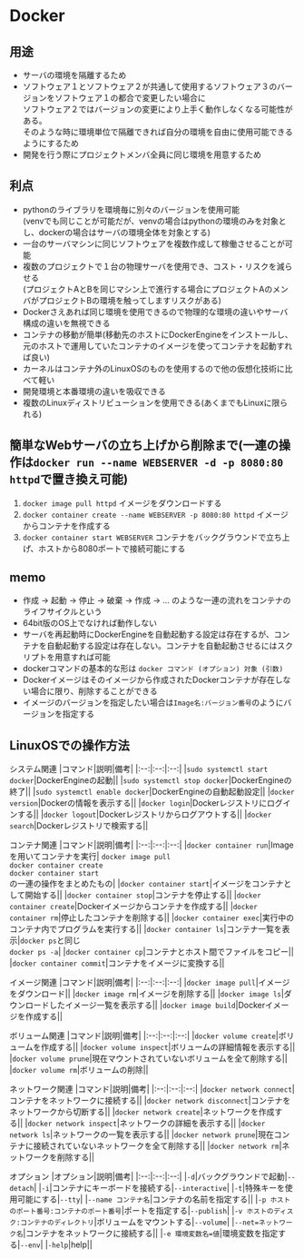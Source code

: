# Docker

## 用途
* サーバの環境を隔離するため
* ソフトウェア１とソフトウェア２が共通して使用するソフトウェア３のバージョンをソフトウェア１の都合で変更したい場合に<br>
ソフトウェア２ではバージョンの変更により上手く動作しなくなる可能性がある。<br>
そのような時に環境単位で隔離できれば自分の環境を自由に使用可能できるようにするため
* 開発を行う際にプロジェクトメンバ全員に同じ環境を用意するため

## 利点
* pythonのライブラリを環境毎に別々のバージョンを使用可能<br>(venvでも同じことが可能だが、venvの場合はpythonの環境のみを対象とし、dockerの場合はサーバの環境全体を対象とする)
* 一台のサーバマシンに同じソフトウェアを複数作成して稼働させることが可能
* 複数のプロジェクトで１台の物理サーバを使用でき、コスト・リスクを減らせる<br>(プロジェクトAとBを同じマシン上で進行する場合にプロジェクトAのメンバがプロジェクトBの環境を触ってしますリスクがある)
* Dockerさえあれば同じ環境を使用できるので物理的な環境の違いやサーバ構成の違いを無視できる
* コンテナの移動が簡単(移動先のホストにDockerEngineをインストールし、元のホストで運用していたコンテナのイメージを使ってコンテナを起動すれば良い)
* カーネルはコンテナ外のLinuxOSのものを使用するので他の仮想化技術に比べて軽い
* 開発環境と本番環境の違いを吸収できる
* 複数のLinuxディストリビューションを使用できる(あくまでもLinuxに限られる)

## 簡単なWebサーバの立ち上げから削除まで(一連の操作は`docker run --name WEBSERVER -d -p 8080:80 httpd`で置き換え可能)
1. `docker image pull httpd` イメージをダウンロードする
2. `docker container create --name WEBSERVER -p 8080:80 httpd` イメージからコンテナを作成する
3. `docker container start WEBSERVER` コンテナをバックグラウンドで立ち上げ、ホストから8080ポートで接続可能にする

## memo
* 作成 -> 起動 -> 停止 -> 破棄 -> 作成 -> ... のような一連の流れをコンテナのライフサイクルという
* 64bit版のOS上でなければ動作しない
* サーバを再起動時にDockerEngineを自動起動する設定は存在するが、コンテナを自動起動する設定は存在しない。コンテナを自動起動させるにはスクリプトを用意すれば可能
* dockerコマンドの基本的な形は `docker コマンド (オプション) 対象 (引数)`
* Dockerイメージはそのイメージから作成されたDockerコンテナが存在しない場合に限り、削除することができる
* イメージのバージョンを指定したい場合は`Image名:バージョン番号`のようにバージョンを指定する


## LinuxOSでの操作方法

システム関連
|コマンド|説明|備考|
|:--:|:--:|:--:|
|`sudo systemctl start docker`|DockerEngineの起動||
|`sudo systemctl stop docker`|DockerEngineの終了||
|`sudo systemctl enable docker`|DockerEngineの自動起動設定||
|`docker version`|Dockerの情報を表示する||
|`docker login`|Dockerレジストリにログインする||
|`docker logout`|Dockerレジストリからログアウトする||
|`docker search`|Dockerレジストリで検索する||

コンテナ関連
|コマンド|説明|備考|
|:--:|:--:|:--:|
|`docker container run`|Imageを用いてコンテナを実行| `docker image pull`<br>`docker container create`<br>`docker container start`<br>の一連の操作をまとめたもの|
|`docker container start`|イメージをコンテナとして開始する||
|`docker container stop`|コンテナを停止する||
|`docker container create`|Dockerイメージからコンテナを作成する||
|`docker container rm`|停止したコンテナを削除する||
|`docker container exec`|実行中のコンテナ内でプログラムを実行する||
|`docker container ls`|コンテナ一覧を表示|`docker ps`と同じ<br>`docker ps -a`|
|`docker container cp`|コンテナとホスト間でファイルをコピー||
|`docker container commit`|コンテナをイメージに変換する||

イメージ関連
|コマンド|説明|備考|
|:--:|:--:|:--:|
|`docker image pull`|イメージをダウンロード||
|`docker image rm`|イメージを削除する||
|`docker image ls`|ダウンロードしたイメージ一覧を表示する||
|`docker image build`|Dockerイメージを作成する||

ボリューム関連
|コマンド|説明|備考|
|:--:|:--:|:--:|
|`docker volume create`|ボリュームを作成する||
|`docker volume inspect`|ボリュームの詳細情報を表示する||
|`docker volume prune`|現在マウントされていないボリュームを全て削除する||
|`docker volume rm`|ボリュームの削除||

ネットワーク関連
|コマンド|説明|備考|
|:--:|:--:|:--:|
|`docker network connect`|コンテナをネットワークに接続する||
|`docker network disconnect`|コンテナをネットワークから切断する||
|`docker network create`|ネットワークを作成する||
|`docker network inspect`|ネットワークの詳細を表示する||
|`docker network ls`|ネットワークの一覧を表示する||
|`docker network prune`|現在コンテナに接続されていないネットワークを全て削除する||
|`docker network rm`|ネットワークを削除する||

オプション
|オプション|説明|備考|
|:--:|:--:|:--:|
|`-d`|バックグラウンドで起動|`--detach`|
|`-i`|コンテナにキーボードを接続する|`--interactive`|
|`-t`|特殊キーを使用可能にする|`--tty`|
|`--name コンテナ名`|コンテナの名前を指定する||
|`-p ホストのポート番号:コンテナのポート番号`|ポートを指定する|`--publish`|
|`-v ホストのディスク:コンテナのディレクトリ`|ボリュームをマウントする|`--volume`|
|`--net=ネットワーク名`|コンテナをネットワークに接続する||
|`-e 環境変数名=値`|環境変数を指定する|`--env`|
|`-help`|help||
